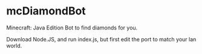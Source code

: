 # mcDiamondBot
Minecraft: Java Edition Bot to find diamonds for you.

Download Node.JS, and run index.js, but first edit the port to match your lan world.
